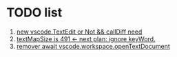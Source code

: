 # TODO list

1. [new vscode.TextEdit or Not && callDiff need](src/provider/Format/FormatProvider.ts)
2. [textMapSize is 491 <- next plan: ignore keyWord.](src/tools/DeepAnalysis/getUnknownTextMap.ts)
3. [remover await vscode.workspace.openTextDocument](src/provider/CompletionItem/classThis/getWmThis.ts)
